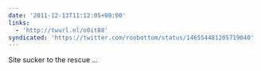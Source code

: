 ```yaml
---
date: '2011-12-13T11:12:05+00:00'
links:
  - 'http://twurl.nl/o0it88'
syndicated: 'https://twitter.com/roobottom/status/146554481205719040'
---
```

Site sucker to the rescue ... 
